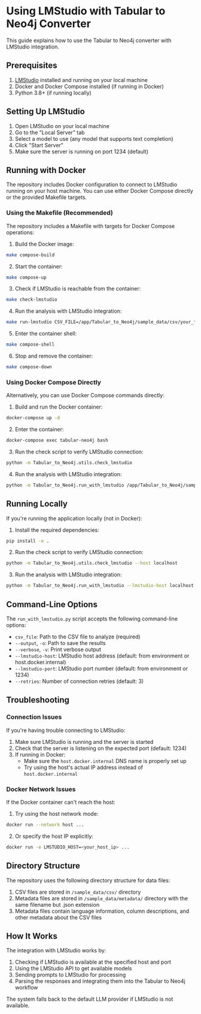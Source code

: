# Using LMStudio with Tabular to Neo4j Converter

This guide explains how to use the Tabular to Neo4j converter with LMStudio integration.

## Prerequisites

1. [LMStudio](https://lmstudio.ai/) installed and running on your local machine
2. Docker and Docker Compose installed (if running in Docker)
3. Python 3.8+ (if running locally)

## Setting Up LMStudio

1. Open LMStudio on your local machine
2. Go to the "Local Server" tab
3. Select a model to use (any model that supports text completion)
4. Click "Start Server"
5. Make sure the server is running on port 1234 (default)

## Running with Docker

The repository includes Docker configuration to connect to LMStudio running on your host machine. You can use either Docker Compose directly or the provided Makefile targets.

### Using the Makefile (Recommended)

The repository includes a Makefile with targets for Docker Compose operations:

1. Build the Docker image:

```bash
make compose-build
```

2. Start the container:

```bash
make compose-up
```

3. Check if LMStudio is reachable from the container:

```bash
make check-lmstudio
```

4. Run the analysis with LMStudio integration:

```bash
make run-lmstudio CSV_FILE=/app/Tabular_to_Neo4j/sample_data/csv/your_file.csv
```

5. Enter the container shell:

```bash
make compose-shell
```

6. Stop and remove the container:

```bash
make compose-down
```

### Using Docker Compose Directly

Alternatively, you can use Docker Compose commands directly:

1. Build and run the Docker container:

```bash
docker-compose up -d
```

2. Enter the container:

```bash
docker-compose exec tabular-neo4j bash
```

3. Run the check script to verify LMStudio connection:

```bash
python -m Tabular_to_Neo4j.utils.check_lmstudio
```

4. Run the analysis with LMStudio integration:

```bash
python -m Tabular_to_Neo4j.run_with_lmstudio /app/Tabular_to_Neo4j/sample_data/csv/your_file.csv
```

## Running Locally

If you're running the application locally (not in Docker):

1. Install the required dependencies:

```bash
pip install -e .
```

2. Run the check script to verify LMStudio connection:

```bash
python -m Tabular_to_Neo4j.utils.check_lmstudio --host localhost
```

3. Run the analysis with LMStudio integration:

```bash
python -m Tabular_to_Neo4j.run_with_lmstudio --lmstudio-host localhost /path/to/your/csv/file.csv
```

## Command-Line Options

The `run_with_lmstudio.py` script accepts the following command-line options:

- `csv_file`: Path to the CSV file to analyze (required)
- `--output`, `-o`: Path to save the results
- `--verbose`, `-v`: Print verbose output
- `--lmstudio-host`: LMStudio host address (default: from environment or host.docker.internal)
- `--lmstudio-port`: LMStudio port number (default: from environment or 1234)
- `--retries`: Number of connection retries (default: 3)

## Troubleshooting

### Connection Issues

If you're having trouble connecting to LMStudio:

1. Make sure LMStudio is running and the server is started
2. Check that the server is listening on the expected port (default: 1234)
3. If running in Docker:
   - Make sure the `host.docker.internal` DNS name is properly set up
   - Try using the host's actual IP address instead of `host.docker.internal`

### Docker Network Issues

If the Docker container can't reach the host:

1. Try using the host network mode:

```bash
docker run --network host ...
```

2. Or specify the host IP explicitly:

```bash
docker run -e LMSTUDIO_HOST=<your_host_ip> ...
```

## Directory Structure

The repository uses the following directory structure for data files:

1. CSV files are stored in `/sample_data/csv/` directory
2. Metadata files are stored in `/sample_data/metadata/` directory with the same filename but .json extension
3. Metadata files contain language information, column descriptions, and other metadata about the CSV files

## How It Works

The integration with LMStudio works by:

1. Checking if LMStudio is available at the specified host and port
2. Using the LMStudio API to get available models
3. Sending prompts to LMStudio for processing
4. Parsing the responses and integrating them into the Tabular to Neo4j workflow

The system falls back to the default LLM provider if LMStudio is not available.
